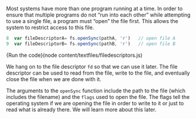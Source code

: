 Most systems have more than one program running at a time. In order to ensure that multiple programs do not “run into each other” while attempting to use a single file, a program must “open” the file first. This allows the system to restrict access to this file.

```javascript
8  var fileDescriptorA= fs.openSync(pathA, 'r')   // open file A
9  var fileDescriptorB= fs.openSync(pathB, 'r')   // open file B
```

{Run the code}(node content/textfiles/filedescriptors.js)

We hang on to the file descriptor `fd` so that we can use it later. The file descriptor can be used to read from the file, write to the file, and eventually close the file when we are done with it.

The arguments to the `openSync` function include the path to the file (which includes the filename) and the `flags` used to open the file. The flags tell the operating system if we are opening the file in order to write to it or just to read what is already there. We will learn more about this later.